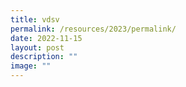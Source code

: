 ```yaml
---
title: vdsv
permalink: /resources/2023/permalink/
date: 2022-11-15
layout: post
description: ""
image: ""
---
```

